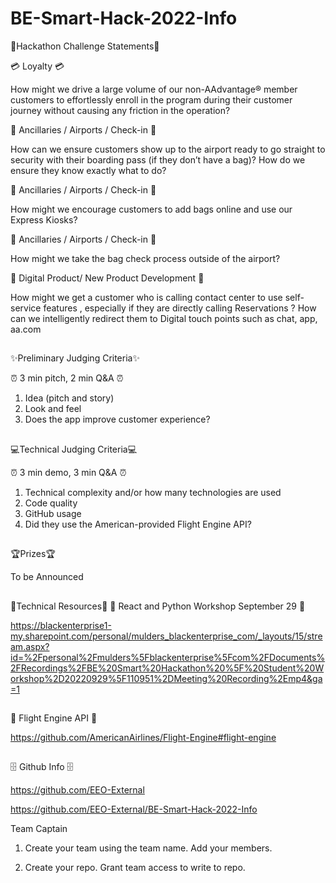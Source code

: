 # BE-Smart-Hack-2022-Info

:rotating_light:Hackathon Challenge Statements:rotating_light:

💳 Loyalty 💳

How might we drive a large volume of our non-AAdvantage® member customers to effortlessly enroll in the program during their customer journey without causing any friction in the operation?

🛃 Ancillaries / Airports / Check-in 🛃

How can we ensure customers show up to the airport ready to go straight to security with their boarding pass (if they don’t have a bag)? How do we ensure they know exactly what to do?

🛅 Ancillaries / Airports / Check-in 🛅

How might we encourage customers to add bags online and use our Express Kiosks?

🛄 Ancillaries / Airports / Check-in 🛄

How might we take the bag check process outside of the airport?

📱 Digital Product/ New Product Development 📱

How might we get a customer who is calling contact center to use self-service features , especially if they are directly calling Reservations ? How can we intelligently redirect them to Digital touch points such as chat, app, aa.com
##

:sparkles:Preliminary Judging Criteria:sparkles:

⏰ 3 min pitch, 2 min Q&A ⏰

1. Idea (pitch and story)
2. Look and feel
3. Does the app improve customer experience?

##

:computer:Technical Judging Criteria:computer:

⏰ 3 min demo, 3 min Q&A ⏰

1. Technical complexity and/or how many technologies are used 
2. Code quality
3. GitHub usage
4. Did they use the American-provided Flight Engine API? 

##

:trophy:Prizes:trophy:

To be Announced

##
:mechanical_arm:Technical Resources:mechanical_arm:
🐍 React and Python Workshop September 29 🐍 

https://blackenterprise1-my.sharepoint.com/personal/mulders_blackenterprise_com/_layouts/15/stream.aspx?id=%2Fpersonal%2Fmulders%5Fblackenterprise%5Fcom%2FDocuments%2FRecordings%2FBE%20Smart%20Hackathon%20%5F%20Student%20Workshop%2D20220929%5F110951%2DMeeting%20Recording%2Emp4&ga=1

##

🛫 Flight Engine API 🛬

https://github.com/AmericanAirlines/Flight-Engine#flight-engine
##

🗄 Github Info 🗄

https://github.com/EEO-External

https://github.com/EEO-External/BE-Smart-Hack-2022-Info

Team Captain
1. Create your team using the team name. Add your members.

2. Create your repo. Grant team access to write to repo.
